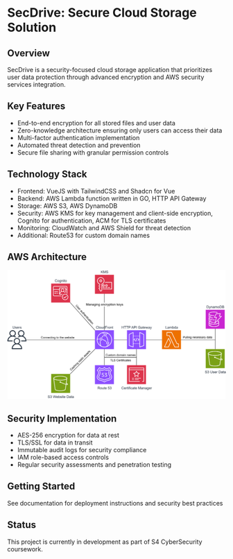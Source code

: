 # SecDrive: Secure Cloud Storage Solution

## Overview
SecDrive is a security-focused cloud storage application that prioritizes user data protection through advanced encryption and AWS security services integration.

## Key Features
- End-to-end encryption for all stored files and user data
- Zero-knowledge architecture ensuring only users can access their data
- Multi-factor authentication implementation
- Automated threat detection and prevention
- Secure file sharing with granular permission controls

## Technology Stack
- Frontend: VueJS with TailwindCSS and Shadcn for Vue
- Backend: AWS Lambda function written in GO, HTTP API Gateway
- Storage: AWS S3, AWS DynamoDB
- Security: AWS KMS for key management and client-side encryption, Cognito for authentication, ACM for TLS certificates
- Monitoring: CloudWatch and AWS Shield for threat detection
- Additional: Route53 for custom domain names

## AWS Architecture
![AWS Architecture Diagram](docs/images/s4pp.png)

## Security Implementation
- AES-256 encryption for data at rest
- TLS/SSL for data in transit
- Immutable audit logs for security compliance
- IAM role-based access controls
- Regular security assessments and penetration testing

## Getting Started
See documentation for deployment instructions and security best practices

## Status
This project is currently in development as part of S4 CyberSecurity coursework.
